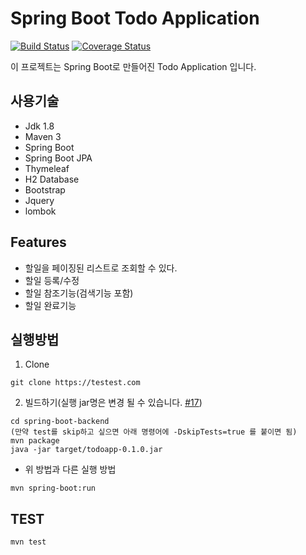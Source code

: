 
# Spring Boot Todo Application

[![Build Status](https://travis-ci.org/akageun/spring-boot-todo-app.svg?branch=master)](https://travis-ci.org/akageun/spring-boot-todo-app)
[![Coverage Status](https://coveralls.io/repos/github/akageun/spring-boot-todo-app/badge.svg?branch=master)](https://coveralls.io/github/akageun/spring-boot-todo-app?branch=master)


이 프로젝트는 Spring Boot로 만들어진 Todo Application 입니다.

## 사용기술
- Jdk 1.8
- Maven 3
- Spring Boot
- Spring Boot JPA
- Thymeleaf 
- H2 Database
- Bootstrap
- Jquery
- lombok

## Features
- 할일을 페이징된 리스트로 조회할 수 있다.
- 할일 등록/수정
- 할일 참조기능(검색기능 포함)
- 할일 완료기능

## 실행방법
1. Clone
```
git clone https://testest.com
```

2. 빌드하기(실행 jar명은 변경 될 수 있습니다. [#17](https://github.com/akageun/spring-boot-todo-app/issues/17))
```
cd spring-boot-backend
(만약 test를 skip하고 싶으면 아래 명령어에 -DskipTests=true 를 붙이면 됨)
mvn package
java -jar target/todoapp-0.1.0.jar 
```

- 위 방법과 다른 실행 방법
```
mvn spring-boot:run
```

## TEST
```
mvn test
```

